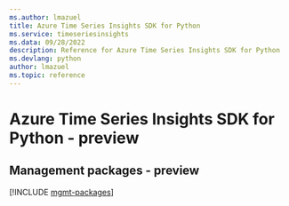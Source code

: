 ```yaml
---
ms.author: lmazuel
title: Azure Time Series Insights SDK for Python
ms.service: timeseriesinsights
ms.data: 09/28/2022
description: Reference for Azure Time Series Insights SDK for Python
ms.devlang: python
author: lmazuel
ms.topic: reference
---
```

# Azure Time Series Insights SDK for Python - preview

## Management packages - preview
[!INCLUDE [mgmt-packages](time-series-insights-mgmt-index.md)]